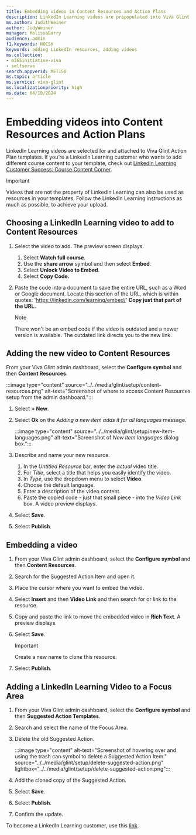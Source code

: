 ```yaml
---
title: Embedding videos in Content Resources and Action Plans
description: LinkedIn Learning videos are prepopulated into Viva Glint Action Plan templates. You can customize the template by choosing your own LinkedIn Learning video.
ms.author: JudithWeiner
author: JudyWeiner
manager: MelissaBarry
audience: admin
f1.keywords: NOCSH
keywords: adding LinkedIn resources, adding videos
ms.collection:  
- m365initiative-viva
- selfserve 
search.appverid: MET150 
ms.topic: article
ms.service: viva-glint
ms.localizationpriority: high
ms.date: 04/10/2024
---
```


# Embedding videos into Content Resources and Action Plans

LinkedIn Learning videos are selected for and attached to Viva Glint Action Plan templates. If you’re a LinkedIn Learning customer who wants to add different course content to your template, check out [LinkedIn Learning Customer Success: Course Content Corner](https://learning.linkedin.com/customer-success-center/linkedin-learning-course-content-corner?lr=1). 

>[!IMPORTANT]
>Videos that are not the property of LinkedIn Learning can also be used as resources in your templates. Follow the LinkedIn Learning instructions as much as possible, to achieve your upload.

## Choosing a LinkedIn Learning video to add to Content Resources

1.	Select the video to add. The preview screen displays.
    1. Select **Watch full course**.
    1.	Use the **share arrow** symbol and then select **Embed**.
    1.	Select **Unlock Video to Embed**.
    1.	Select **Copy Code.** 

1. Paste the code into a document to save the entire URL, such as a Word or Google document. Locate this section of the URL, which is within quotes: 'https://linkedin.com/learning/embed/' **Copy just that part of the URL.**

   > [!NOTE]
   > There won't be an embed code if the video is outdated and a newer version is available. The outdated link directs you to the new link.

## Adding the new video to Content Resources

From your Viva Glint admin dashboard, select the **Configure symbol** and then **Content Resources.**

:::image type="content" source="../../media/glint/setup/content-resources.png" alt-text="Screenshot of where to access Content Resources setup from the admin dashboard.":::

1. Select **+ New**.

1.	Select **Ok** on the *Adding a new item adds it for all languages* message.

    :::image type="content" source="../../media/glint/setup/new-item-languages.png" alt-text="Screenshot of *New item languages* dialog box.":::

1.	Describe and name your new resource.
    1. In the *Untitled Resource* bar, enter the *actual* video title.
    1. For *Title*, select a title that helps you easily identify the video.
    1. In *Type*, use the dropdown menu to select **Video**.
    1. Choose the default language.
    1. Enter a description of the video content.
    1. Paste the copied code - just that small piece - into the *Video Link* box. A video preview displays.

1.	Select **Save**.

1.	Select **Publish**.

## Embedding a video

1.	From your Viva Glint admin dashboard, select the **Configure symbol** and then **Content Resources**.

1.	Search for the Suggested Action Item and open it.

1.	Place the cursor where you want to embed the video.

1.	Select **Insert** and then **Video Link** and then search for or link to the resource.

1.  Copy and paste the link to move the embedded video in **Rich Text**. A preview displays.

1.	Select **Save**.

    > [!IMPORTANT]
    > Create a new name to clone this resource.

7.	Select **Publish**.

## Adding a LinkedIn Learning Video to a Focus Area

1.	From your Viva Glint admin dashboard, select the **Configure symbol** and then **Suggested Action Templates**.

2.	Search and select the name of the Focus Area. 

3.	Delete the old Suggested Action.

    :::image type="content" alt-text="Screenshot of hovering over and using the trash can symbol to delete a Suggested Action Item." source="../../media/glint/setup/delete-suggested-action.png" lightbox="../../media/glint/setup/delete-suggested-action.png":::

5.	Add the cloned copy of the Suggested Action.

6.	Select **Save**.

7.	Select **Publish**.

8.	Confirm the update.














To become a LinkedIn Learning customer, use this [link](https://learning.linkedin.com/).  
